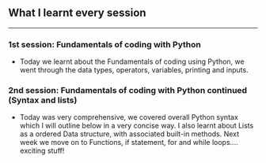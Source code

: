 ## What I learnt every session

---------------------------------

### 1st session: Fundamentals of coding with Python

- Today we learnt about the Fundamentals of coding using Python, we went through the data types, operators, variables, printing and inputs.

### 2nd session: Fundamentals of coding with Python continued (Syntax and lists)

- Today was very comprehensive, we covered overall Python syntax which I will outline below in a very concise way. I also learnt about Lists as a ordered Data structure, with associated built-in methods. Next week we move on to Functions, if statement, for and while loops.... exciting stuff!

